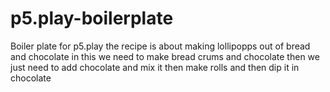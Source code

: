 # p5.play-boilerplate
Boiler plate for p5.play
the recipe is about making lollipopps out of bread and chocolate 
in this we need to make bread crums and chocolate
then we just need to add chocolate and mix it
then make rolls 
and then dip it in chocolate